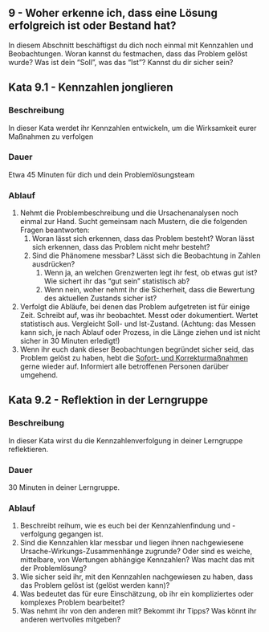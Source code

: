 ## 9 - Woher erkenne ich, dass eine Lösung erfolgreich ist oder Bestand hat?

In diesem Abschnitt beschäftigst du dich noch einmal mit Kennzahlen und Beobachtungen. Woran kannst du festmachen, dass das Problem gelöst wurde? Was ist dein “Soll”, was das “Ist”? Kannst du dir sicher sein?

## Kata 9.1 - Kennzahlen jonglieren

### Beschreibung

In dieser Kata werdet ihr Kennzahlen entwickeln, um die Wirksamkeit eurer Maßnahmen zu verfolgen 

### Dauer

Etwa 45 Minuten für dich und dein Problemlösungsteam

### Ablauf

1. Nehmt die Problembeschreibung und die Ursachenanalysen noch einmal zur Hand. Sucht gemeinsam nach Mustern, die die folgenden Fragen beantworten:
    1. Woran lässt sich erkennen, dass das Problem besteht? Woran lässt sich erkennen, dass das Problem nicht mehr besteht?
    2. Sind die Phänomene messbar? Lässt sich die Beobachtung in Zahlen ausdrücken?
        1. Wenn ja, an welchen Grenzwerten legt ihr fest, ob etwas gut ist? Wie sichert ihr das “gut sein” statistisch ab?
        2. Wenn nein, woher nehmt ihr die Sicherheit, dass die Bewertung des aktuellen Zustands sicher ist?
2. Verfolgt die Abläufe, bei denen das Problem aufgetreten ist für einige Zeit. Schreibt auf, was ihr beobachtet. Messt oder dokumentiert. Wertet statistisch aus. Vergleicht Soll- und Ist-Zustand.
(Achtung: das Messen kann sich, je nach Ablauf oder Prozess, in die Länge ziehen und ist nicht sicher in 30 Minuten erledigt!)
3. Wenn ihr euch dank dieser Beobachtungen begründet sicher seid, das Problem gelöst zu haben, hebt die [Sofort- und Korrekturmaßnahmen](2-5-korrekturmassnahmen.md#5---korrekturma%C3%9Fnahmen) gerne wieder auf. Informiert alle betroffenen Personen darüber umgehend.

## **Kata 9.2 - Reflektion in der Lerngruppe**

### **Beschreibung**

In dieser Kata wirst du die Kennzahlenverfolgung in deiner Lerngruppe reflektieren.

### **Dauer**

30 Minuten in deiner Lerngruppe.

### **Ablauf**

1. Beschreibt reihum, wie es euch bei der Kennzahlenfindung und -verfolgung gegangen ist.
2. Sind die Kennzahlen klar messbar und liegen ihnen nachgewiesene Ursache-Wirkungs-Zusammenhänge zugrunde? Oder sind es weiche, mittelbare, von Wertungen abhängige Kennzahlen? Was macht das mit der Problemlösung?
3. Wie sicher seid ihr, mit den Kennzahlen nachgewiesen zu haben, dass das Problem gelöst ist (gelöst werden kann)?
4. Was bedeutet das für eure Einschätzung, ob ihr ein kompliziertes oder komplexes Problem bearbeitet?
5. Was nehmt ihr von den anderen mit? Bekommt ihr Tipps? Was könnt ihr anderen wertvolles mitgeben?

